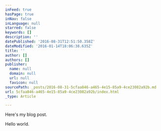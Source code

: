 ```yaml
---
inFeed: true
hasPage: true
inNav: false
inLanguage: null
starred: false
keywords: []
description: ''
datePublished: '2016-08-31T12:51:50.358Z'
dateModified: '2016-01-14T18:06:38.635Z'
title: ''
author: []
authors: []
publisher:
  name: null
  domain: null
  url: null
  favicon: null
sourcePath: _posts/2016-08-31-5cfaa846-a465-4e15-85a9-4ce23082a92b.md
url: 5cfaa846-a465-4e15-85a9-4ce23082a92b/index.html
_type: Article

---
```

Here's my blog post. 

Hello world.